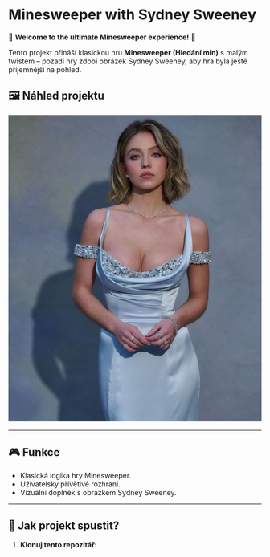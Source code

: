 # Minesweeper with Sydney Sweeney  

🌟 **Welcome to the ultimate Minesweeper experience!** 🌟  

Tento projekt přináší klasickou hru **Minesweeper (Hledání min)** s malým twistem – pozadí hry zdobí obrázek Sydney Sweeney, aby hra byla ještě příjemnější na pohled.  

## 🖼️ Náhled projektu  
![Screenshot hry](./sweeney.jpg)  



---

## 🎮 Funkce  

- Klasická logika hry Minesweeper.  
- Uživatelsky přívětivé rozhraní.  
- Vizuální doplněk s obrázkem Sydney Sweeney.  

---

## 🚀 Jak projekt spustit?  

1. **Klonuj tento repozitář:**  
  
